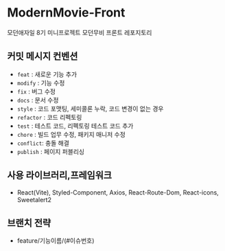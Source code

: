 # ModernMovie-Front

모던애자일 8기 미니프로젝트 모던무비 프론트 레포지토리

## 커밋 메시지 컨벤션

- `feat` : 새로운 기능 추가
- `modify` : 기능 수정
- `fix` : 버그 수정
- `docs` : 문서 수정
- `style` : 코드 포맷팅, 세미콜론 누락, 코드 변경이 없는 경우
- `refactor` : 코드 리펙토링
- `test` : 테스트 코드, 리펙토링 테스트 코드 추가
- `chore` : 빌드 업무 수정, 패키지 매니저 수정
- `conflict`: 충돌 해결
- `publish` : 페이지 퍼블리싱

## 사용 라이브러리,프레임워크

- React(Vite), Styled-Component, Axios, React-Route-Dom, React-icons, Sweetalert2

## 브랜치 전략

- feature/기능이름/(#이슈번호)
